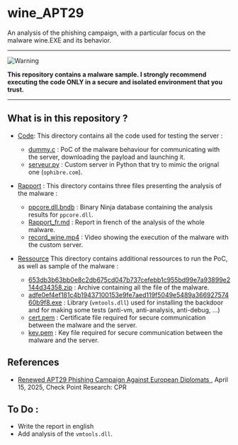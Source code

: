 # wine_APT29
An analysis of the phishing campaign, with a particular focus on the malware wine.EXE and its behavior.

---

![Warning](https://img.shields.io/badge/Warning-Malware%20Sample-red)

**This repository contains a malware sample. I strongly recommend executing the code ONLY in a secure and isolated environment that you trust.**

---

## What is in this repository ?

- [Code](Code/): This directory contains all the code used for testing the server :
    - [dummy.c](Code/dummy.c) : PoC of the malware behaviour for communicating with the server, downloading the payload and launching it.
    - [serveur.py](Code/serveur.py) : Custom server in Python that try to mimic the orignal one (`ophibre.com`).

- [Rapport](Rapport/) : This directory contains three files presenting the analysis of the malware :
    - [ppcore.dll.bndb](Rapport/ppcore.dll.bndb) : Binary Ninja database containing the analysis results for `ppcore.dll`.
    - [Rapport_fr.md](Rapport/Rapport_fr.md) : Report in french of the analysis of the whole malware.
    - [record_wine.mp4](Rapport/record_wine.mp4) : Video showing the execution of the malware with the custom server.

- [Ressource](Ressource/) This directory contains additional ressources to run the PoC, as well as sample of the malware :
    - [653db3b63bb0e8c2db675cd047b737cefebb1c955bd99e7a93899e2144d34358.zip](Ressource/653db3b63bb0e8c2db675cd047b737cefebb1c955bd99e7a93899e2144d34358.zip) : Archive containing all the file of the malware.
    - [adfe0ef4ef181c4b19437100153e9fe7aed119f5049e5489a36692757460b9f8.exe](Ressource/adfe0ef4ef181c4b19437100153e9fe7aed119f5049e5489a36692757460b9f8.exe) : Library (`vmtools.dll`) used for installing the backdoor and for making some tests (anti-vm, anti-analysis, anti-debug, ...)
    - [cert.pem](Ressource/cert.pem) : Certificate file required for secure communication between the malware and the server.
    - [key.pem](Ressource/key.pem) : Key file required for secure communication between the malware and the server.

## References

- [Renewed APT29 Phishing Campaign Against European Diplomats
](https://research.checkpoint.com/2025/apt29-phishing-campaign/?source=post_page-----fd72fa1430b6---------------------------------------), April 15, 2025, Check Point Research: CPR


## To Do :

- Write the report in english
- Add analysis of the `vmtools.dll`.